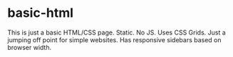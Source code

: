 # basic-html
This is just a basic HTML/CSS page.  Static.  No JS.  Uses CSS Grids.  Just a jumping off point for simple websites.  Has responsive sidebars based on browser width.
